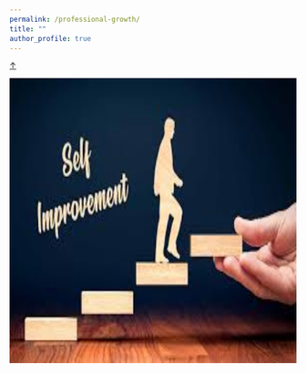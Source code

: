 ```yaml
---
permalink: /professional-growth/
title: ""
author_profile: true
---
```

<!-- Back-to-Top -->
<a class="top-link hide" href="#">↑</a>
<a name="top"></a>

<p align="center">
  <img src="/images/development.jpeg" width="1000" height="500">  
</p>
